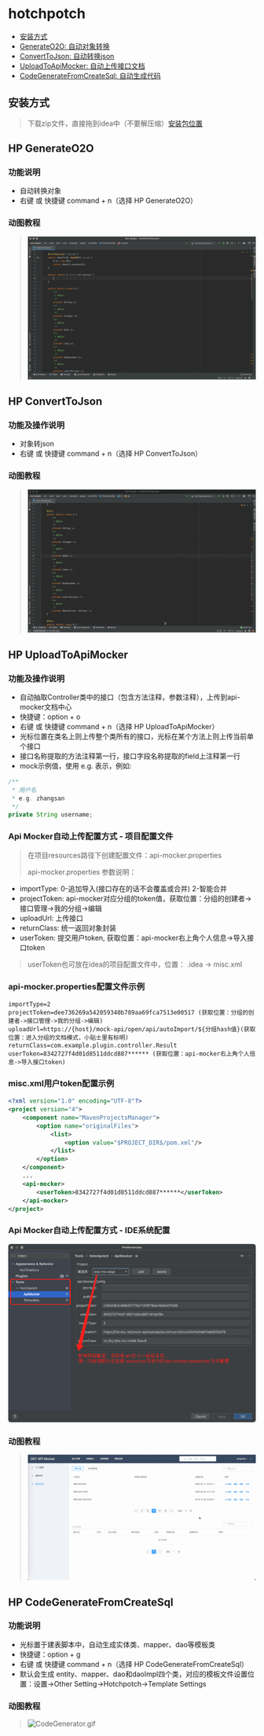 # hotchpotch

- [安装方式](#安装方式)
- [GenerateO2O: 自动对象转换](#hp-generateo2o)
- [ConvertToJson: 自动转换json](#hp-converttojson)
- [UploadToApiMocker: 自动上传接口文档](#hp-uploadtoapimocker)
- [CodeGenerateFromCreateSql: 自动生成代码](#hp-codegeneratefromcreatesql)

## 安装方式

> 下载zip文件，直接拖到idea中（不要解压缩）[安装包位置](./releases/Hotchpotch-latest.zip)

## HP GenerateO2O
### 功能说明
- 自动转换对象
- 右键 或 快捷键 command + n（选择 HP GenerateO2O）

### 动图教程
> ![GenerateO2O.gif](guide/GenerateO2O.gif)

## <span id="head3">HP ConvertToJson</span>
### 功能及操作说明
- 对象转json
- 右键 或 快捷键 command + n（选择 HP ConvertToJson）

### 动图教程
> ![ConvertToJson.gif](guide/ConvertToJson.gif)

## HP UploadToApiMocker
### 功能及操作说明
- 自动抽取Controller类中的接口（包含方法注释，参数注释），上传到api-mocker文档中心
- 快捷键：option + o  
- 右键 或 快捷键 command + n（选择 HP UploadToApiMocker）
- 光标位置在类名上则上传整个类所有的接口，光标在某个方法上则上传当前单个接口
- 接口名称提取的方法注释第一行，接口字段名称提取的field上注释第一行
- mock示例值，使用 e.g. 表示，例如:
```java
/**
 * 用户名
 * e.g. zhangsan
 */
private String username;
```
### Api Mocker自动上传配置方式 - 项目配置文件

> 在项目resources路径下创建配置文件：api-mocker.properties
> 
> api-mocker.properties 参数说明：
- importType: 0-追加导入(接口存在的话不会覆盖或合并) 2-智能合并
- projectToken: api-mocker对应分组的token值，获取位置：分组的创建者->接口管理->我的分组->编辑
- uploadUrl: 上传接口
- returnClass: 统一返回对象封装
- userToken: 提交用户token, 获取位置：api-mocker右上角个人信息->导入接口token
> userToken也可放在idea的项目配置文件中，位置： .idea -> misc.xml
### api-mocker.properties配置文件示例
```properties
importType=2
projectToken=dee736269a542059340b789aa69fca7513e00517 (获取位置：分组的创建者->接口管理->我的分组->编辑)
uploadUrl=https://{host}/mock-api/open/api/autoImport/${分组hash值}(获取位置：进入分组的文档模式，小贴士里有标明)
returnClass=com.example.plugin.controller.Result
userToken=8342727f4d01d8511ddcd887****** (获取位置：api-mocker右上角个人信息->导入接口token)
```
### misc.xml用户token配置示例
```xml
<?xml version="1.0" encoding="UTF-8"?>
<project version="4">
    <component name="MavenProjectsManager">
        <option name="originalFiles">
            <list>
                <option value="$PROJECT_DIR$/pom.xml"/>
            </list>
        </option>
    </component>
    ...
    <api-mocker>
        <userToken>8342727f4d01d8511ddcd887******</userToken>
    </api-mocker>
</project>
```
### Api Mocker自动上传配置方式 - IDE系统配置
![](guide/api-mocker-01.png)

### 动图教程
> ![UploadToApiMocker.gif](guide/UploadToApiMocker.gif)

## HP CodeGenerateFromCreateSql
### 功能说明
- 光标置于建表脚本中，自动生成实体类、mapper、dao等模板类
- 快捷键：option + g
- 右键 或 快捷键 command + n（选择 HP CodeGenerateFromCreateSql）
- 默认会生成 entity、mapper、dao和daoImpl四个类，对应的模板文件设置位置：设置->Other Setting->Hotchpotch->Template Settings
### 动图教程
> ![CodeGenerator.gif](guide/CodeGenerator.gif)